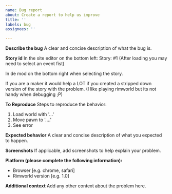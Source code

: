 ```yaml
---
name: Bug report
about: Create a report to help us improve
title: ''
labels: bug
assignees: ''

---
```


**Describe the bug**
A clear and concise description of what the bug is.

**Story id**
In the site editor on the bottom left:
Story: #1 (After loading you may need to select an event fist)

In de mod on the bottom right when selecting the story.

If you are a maker it would help a LOT if you created a stripped down version of the story with the problem. (I like playing rimworld but its not handy when debugging ;P)

**To Reproduce**
Steps to reproduce the behavior:
1. Load world with '...'
2. Move pawn to '....'
4. See error

**Expected behavior**
A clear and concise description of what you expected to happen.

**Screenshots**
If applicable, add screenshots to help explain your problem.

**Platform (please complete the following information):**
 - Browser [e.g. chrome, safari]
 - Rimworld version [e.g. 1.0]

**Additional context**
Add any other context about the problem here.
